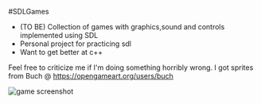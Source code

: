 #SDLGames

* (TO BE) Collection of games with graphics,sound and controls implemented using SDL
* Personal project for practicing sdl
* Want to get better at c++

Feel free to criticize me if I'm doing something horribly wrong.
I got sprites from Buch @ https://opengameart.org/users/buch

![game screenshot](https://raw.githubusercontent.com/eemed/sdl_games/master/screenshot.png)
